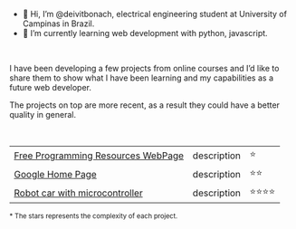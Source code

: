 - 👋 Hi, I’m @deivitbonach, electrical engineering student at University of Campinas in Brazil.
- 🌱 I’m currently learning web development with python, javascript.

</br>

I have been developing a few projects from online courses and I’d like to share them to show what I have been learning and my capabilities as a future web developer.

The projects on top are more recent, as a result they could have a better quality in general.

</br>

<table>

<!--   <tr>
    <th colspan="2">Active Courses</th>
  </tr> -->

  <tr>
    <td><a href="https://dbonach.github.io/cs50web-2018-project0/">Free Programming Resources WebPage</a></td>
    <td>description</td>
    <td>⭐</td>
  </tr>
  
  <tr>
    <td><a href="https://github.com/dbonach/cs50web-project-0-search">Google Home Page</a></td>
    <td>description</td>
    <td>⭐⭐</td>
  </tr>

  <tr>
    <td><a href="https://github.com/dbonach/microcontroller-robot-car">Robot car with microcontroller</a></td>
    <td>description</td>
    <td>⭐⭐⭐⭐</td>
  </tr>
</table>

<sub>* The stars represents the complexity of each project.</sub>
